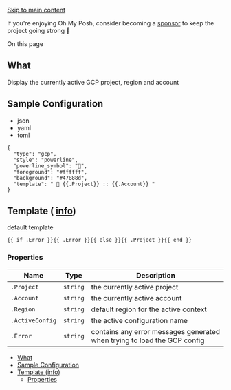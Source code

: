 [Skip to main content](https://ohmyposh.dev/docs/segments/cloud/gcp#__docusaurus_skipToContent_fallback)

If you're enjoying Oh My Posh, consider becoming a [sponsor](https://github.com/sponsors/JanDeDobbeleer) to keep the project going strong 💪

On this page

## What [​](https://ohmyposh.dev/docs/segments/cloud/gcp\#what "Direct link to What")

Display the currently active GCP project, region and account

## Sample Configuration [​](https://ohmyposh.dev/docs/segments/cloud/gcp\#sample-configuration "Direct link to Sample Configuration")

- json
- yaml
- toml

```codeBlockLines_e6Vv
{
  "type": "gcp",
  "style": "powerline",
  "powerline_symbol": "",
  "foreground": "#ffffff",
  "background": "#47888d",
  "template": "  {{.Project}} :: {{.Account}} "
}

```

## Template ( [info](https://ohmyposh.dev/docs/configuration/templates)) [​](https://ohmyposh.dev/docs/segments/cloud/gcp\#template-info "Direct link to template-info")

default template

```codeBlockLines_e6Vv
{{ if .Error }}{{ .Error }}{{ else }}{{ .Project }}{{ end }}

```

### Properties [​](https://ohmyposh.dev/docs/segments/cloud/gcp\#properties "Direct link to Properties")

| Name | Type | Description |
| --- | --- | --- |
| `.Project` | `string` | the currently active project |
| `.Account` | `string` | the currently active account |
| `.Region` | `string` | default region for the active context |
| `.ActiveConfig` | `string` | the active configuration name |
| `.Error` | `string` | contains any error messages generated when trying to load the GCP config |

- [What](https://ohmyposh.dev/docs/segments/cloud/gcp#what)
- [Sample Configuration](https://ohmyposh.dev/docs/segments/cloud/gcp#sample-configuration)
- [Template (info)](https://ohmyposh.dev/docs/segments/cloud/gcp#template-info)
  - [Properties](https://ohmyposh.dev/docs/segments/cloud/gcp#properties)